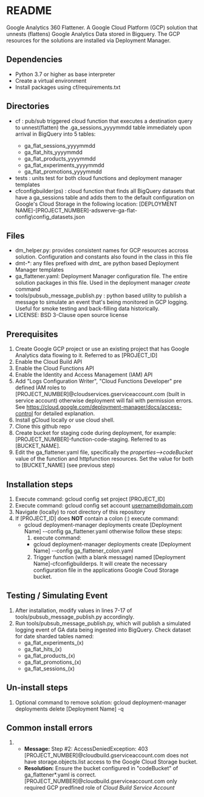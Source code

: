 # README #
Google Analytics 360 Flattener.  A Google Cloud Platform (GCP) solution that unnests (flattens) Google Analytics Data stored in Bigquery.  The GCP resources for the solutions are installed via Deployment Manager.

## Dependencies ##
* Python 3.7 or higher as base interpreter
* Create a virtual environment
* Install packages using cf/requirements.txt

## Directories ##
* cf : pub/sub triggered cloud function that executes a destination
  query to unnest(flatten) the <GA View ID>.ga_sessions_yyyymmdd table
  immediately upon arrival in BigQuery into 5 tables:
  * ga_flat_sessions_yyyymmdd
  * ga_flat_hits_yyyymmdd
  * ga_flat_products_yyyymmdd
  * ga_flat_experiments_yyyymmdd
  * ga_flat_promotions_yyyymmdd
* tests : units test for both cloud functions and deployment manager
  templates
* cfconfigbuilder(ps) : cloud function that finds all
  BigQuery datasets that have a ga_sessions table and adds them to the
  default configuration on Google's Cloud Storage in the following
  location:
  [DEPLOYMENT NAME]-[PROJECT_NUMBER]-adswerve-ga-flat-config\config_datasets.json

## Files ##
* dm_helper.py: provides consistent names for GCP resources accross
  solution. Configuration and constants also found in the class in this
  file
* dmt-*: any files prefixed with *dmt_* are python based Deployment
  Manager templates
* ga_flattener.yaml: Deployment Manager configuration file. The entire
  solution packages in this file. Used in the deployment manager *create* command
* tools/pubsub_message_publish.py : python based utility to publish a
  message to simulate an event that's being monitored in GCP logging.
  Useful for smoke testing and back-filling data historically.
* LICENSE: BSD 3-Clause open source license

## Prerequisites ##
1. Create Google GCP project or use an existing project that has Google
   Analytics data flowing to it. Referred to as [PROJECT_ID]
2. Enable the Cloud Build API
3. Enable the Cloud Functions API
4. Enable the Identity and Access Management (IAM) API
5. Add "Logs Configuration Writer", "Cloud Functions Developer" pre
   defined IAM roles to
   [PROJECT_NUMBER]@cloudservices.gserviceaccount.com (built in service
   account) otherwise deployment will fail with permission errors. See
   <https://cloud.google.com/deployment-manager/docs/access-control> for
   detailed explanation.
6. Install gCloud locally or use cloud shell.
7. Clone this github repo
8. Create bucket for staging code during deployment, for example:
   [PROJECT_NUMBER]-function-code-staging.  Referred to as [BUCKET_NAME].
9. Edit the ga_flattener.yaml file, specifically the
   _properties-->codeBucket_ value of the function and httpfunction
   resources. Set the value for both to [BUCKET_NAME] (see previous step)

## Installation steps ##
1. Execute command: gcloud config set project [PROJECT_ID]
2. Execute command: gcloud config set account <username@domain.com>
3. Navigate (locally) to root directory of this repository
4. If [PROJECT_ID] does **NOT** contain a colon (:) execute command: 
   * gcloud deployment-manager deployments create [Deployment Name] --config ga_flattener.yaml
   otherwise follow these steps:
     1. execute command: 
      * gcloud deployment-manager deployments create [Deployment Name] --config ga_flattener_colon.yaml
     2. Trigger function (with a blank message) named [Deployment Name]-cfconfigbuilderps.  It will create the necessary configuration file in the applications Google Coud Storage bucket.

## Testing / Simulating Event ##
1. After installation, modify values in lines 7-17 of
   tools/pubsub_message_publish.py accordingly.
2. Run tools/pubsub_message_publish.py, which will publish a
   simulated logging event of GA data being ingested into BigQuery.  Check dataset for date sharded tables named:
    * ga_flat_experiments_(x)
    * ga_flat_hits_(x)
    * ga_flat_products_(x)
    * ga_flat_promotions_(x)
    * ga_flat_sessions_(x)
   
## Un-install steps ##
1. Optional command to remove solution: gcloud deployment-manager
   deployments delete [Deployment Name] -q

## Common install errors ##
1. * **Message:** Step #2: AccessDeniedException: 403 [PROJECT_NUMBER]@cloudbuild.gserviceaccount.com does not have storage.objects.list access to the Google Cloud Storage bucket.
   * **Resolution:** Ensure the bucket configured in "codeBucket" of ga_flattener*.yaml is correct. [PROJECT_NUMBER]@cloudbuild.gserviceaccount.com only required GCP predfined role of _Cloud Build Service Account_
